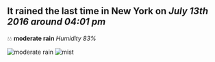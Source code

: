 ## It rained the last time in New York on *July 13th 2016 around 04:01 pm*
💧💧  **moderate rain** *Humidity 83%*

![moderate rain](http://openweathermap.org/img/w/10d.png) ![mist](http://openweathermap.org/img/w/50d.png)
